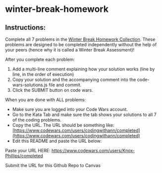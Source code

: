 # winter-break-homework

## Instructions:

Complete all 7 problems in the [Winter Break Homework Collection](https://www.codewars.com/collections/winter-break-homework). These problems are designed to be completed independently without the help of your peers (hence why it is called a Winter Break Assessment)! 

After you complete each problem:

1. Add a multi-line comment explaining how your solution works (line by line, in the order of execution)
2. Copy your solution and the accompanying comment into the code-wars-solutions.js file and commit.
3. Click the SUBMIT button on code wars.

When you are done with ALL problems:

* Make sure you are logged into your Code Wars account. 
* Go to the Kata Tab and make sure the tab shows your solutions to all 7 of the coding problems. 
* Copy the URL. The URL should be something like: [https://www.codewars.com/users/codingwithann/completed](https://www.codewars.com/users/codingwithann/completed)
* Edit this README and paste the URL below:

Paste your URL HERE: https://www.codewars.com/users/Knox-Phillips/completed

Submit the URL for this Github Repo to Canvas
